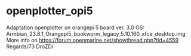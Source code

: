 # openplotter_opi5
Adaptation openplotter on orangepi 5 board ver. 3.0
OS: Armbian_23.8.1_Orangepi5_bookworm_legacy_5.10.160_xfce_desktop.img
More info on https://forum.openmarine.net/showthread.php?tid=4559
Regards/73
DroZDi
